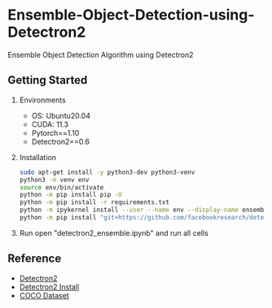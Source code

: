 # Ensemble-Object-Detection-using-Detectron2
Ensemble Object Detection Algorithm using Detectron2

## Getting Started
1. Environments
    * OS: Ubuntu20.04
    * CUDA: 11.3
    * Pytorch==1.10
    * Detectron2==0.6

2. Installation
    ```bash
    sudo apt-get install -y python3-dev python3-venv
    python3 -m venv env
    source env/bin/activate
    python -m pip install pip -U
    python -m pip install -r requirements.txt
    python -m ipykernel install --user --name env --display-name ensemble_detectron2
    python -m pip install "git+https://github.com/facebookresearch/detectron2@v0.6"
    ```

3. Run
    open "detectron2_ensemble.ipynb" and run all cells


## Reference
* [Detectron2](https://github.com/facebookresearch/detectron2)
* [Detectron2 Install](https://detectron2.readthedocs.io/en/latest/tutorials/install.html)
* [COCO Dataset](https://cocodataset.org)
